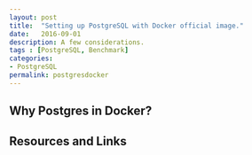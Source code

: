 ```yaml
---
layout: post
title:  "Setting up PostgreSQL with Docker official image."
date:   2016-09-01
description: A few considerations.
tags : [PostgreSQL, Benchmark]
categories:
- PostgreSQL
permalink: postgresdocker
---
```


## Why Postgres in Docker?



## Resources and Links
